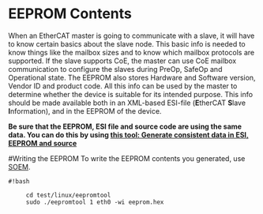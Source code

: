 # EEPROM Contents #
When an EtherCAT master is going to communicate with a slave, it will have to know certain basics about the slave node. This basic info is needed to know things like the mailbox sizes and to know which mailbox protocols are supported. If the slave supports CoE, the master can use CoE mailbox communication to configure the slaves during PreOp, SafeOp and Operational state.
The EEPROM also stores Hardware and Software version, Vendor ID and product code. All this info can be used by the master to determine whether the device is suitable for its intended purpose.
This info should be made available both in an XML-based ESI-file (**E**therCAT **S**lave **I**nformation), and in the EEPROM of the device. 


**Be sure that the EEPROM, ESI file and source code are using the same data. You can do this by using [this tool: Generate consistent data in ESI, EEPROM and source](http://utwente_bss.bitbucket.org/EEPROM_generator.html)**

#Writing the EEPROM
To write the EEPROM contents you generated, use [SOEM][SOEM]. 

```
#!bash

     cd test/linux/eepromtool
     sudo ./eepromtool 1 eth0 -wi eeprom.hex
```

[SOEM]:https://developer.berlios.de/projects/soem/